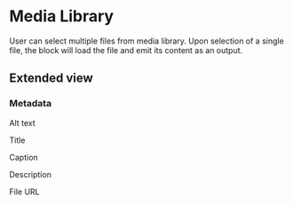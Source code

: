 # Media Library

User can select multiple files from media library. Upon selection of a single file, the block will load the file and emit its content as an output.

## Extended view

### Metadata

Alt text

Title

Caption

Description

File URL
